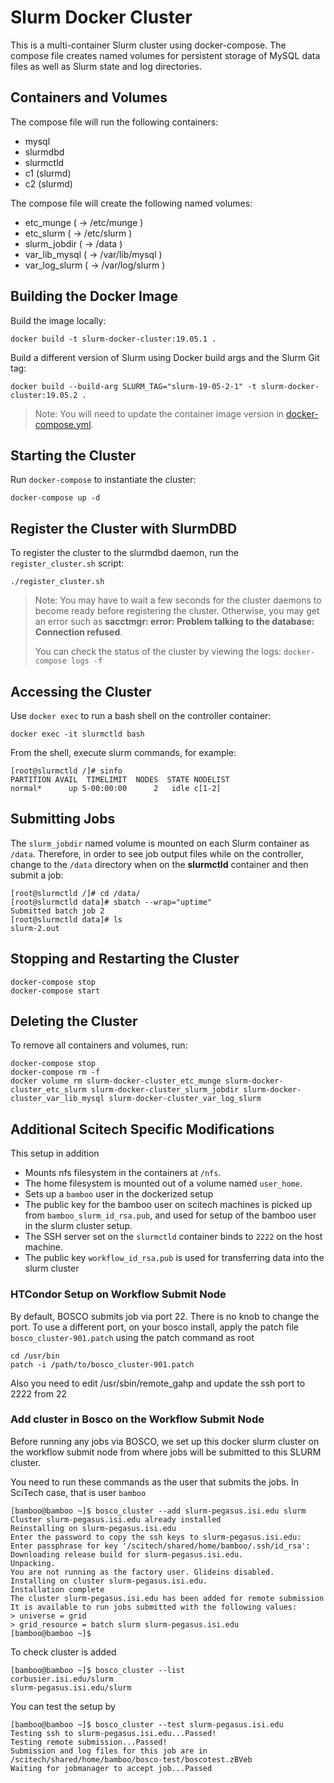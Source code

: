 # Slurm Docker Cluster

This is a multi-container Slurm cluster using docker-compose.  The compose file
creates named volumes for persistent storage of MySQL data files as well as
Slurm state and log directories.

## Containers and Volumes

The compose file will run the following containers:

* mysql
* slurmdbd
* slurmctld
* c1 (slurmd)
* c2 (slurmd)

The compose file will create the following named volumes:

* etc_munge         ( -> /etc/munge     )
* etc_slurm         ( -> /etc/slurm     )
* slurm_jobdir      ( -> /data          )
* var_lib_mysql     ( -> /var/lib/mysql )
* var_log_slurm     ( -> /var/log/slurm )

## Building the Docker Image

Build the image locally:

```console
docker build -t slurm-docker-cluster:19.05.1 .
```

Build a different version of Slurm using Docker build args and the Slurm Git
tag:

```console
docker build --build-arg SLURM_TAG="slurm-19-05-2-1" -t slurm-docker-cluster:19.05.2 .
```

> Note: You will need to update the container image version in
> [docker-compose.yml](docker-compose.yml).



## Starting the Cluster

Run `docker-compose` to instantiate the cluster:

```console
docker-compose up -d
```

## Register the Cluster with SlurmDBD

To register the cluster to the slurmdbd daemon, run the `register_cluster.sh`
script:

```console
./register_cluster.sh
```

> Note: You may have to wait a few seconds for the cluster daemons to become
> ready before registering the cluster.  Otherwise, you may get an error such
> as **sacctmgr: error: Problem talking to the database: Connection refused**.
>
> You can check the status of the cluster by viewing the logs: `docker-compose
> logs -f`

## Accessing the Cluster

Use `docker exec` to run a bash shell on the controller container:

```console
docker exec -it slurmctld bash
```

From the shell, execute slurm commands, for example:

```console
[root@slurmctld /]# sinfo
PARTITION AVAIL  TIMELIMIT  NODES  STATE NODELIST
normal*      up 5-00:00:00      2   idle c[1-2]
```

## Submitting Jobs

The `slurm_jobdir` named volume is mounted on each Slurm container as `/data`.
Therefore, in order to see job output files while on the controller, change to
the `/data` directory when on the **slurmctld** container and then submit a job:

```console
[root@slurmctld /]# cd /data/
[root@slurmctld data]# sbatch --wrap="uptime"
Submitted batch job 2
[root@slurmctld data]# ls
slurm-2.out
```

## Stopping and Restarting the Cluster

```console
docker-compose stop
docker-compose start
```

## Deleting the Cluster

To remove all containers and volumes, run:

```console
docker-compose stop
docker-compose rm -f
docker volume rm slurm-docker-cluster_etc_munge slurm-docker-cluster_etc_slurm slurm-docker-cluster_slurm_jobdir slurm-docker-cluster_var_lib_mysql slurm-docker-cluster_var_log_slurm
```
## Additional Scitech Specific Modifications

This setup in addition 

* Mounts nfs filesystem in the containers at `/nfs`. 
* The home filesystem is mounted out of a volume named `user_home`. 
* Sets up a `bamboo` user in the dockerized setup
* The public key for the bamboo user on scitech machines is picked up from `bamboo_slurm_id_rsa.pub`, and used for setup of the bamboo user in the slurm cluster setup. 
* The SSH server set on the `slurmctld` container binds to `2222` on the host machine.
* The public key `workflow_id_rsa.pub` is used for transferring data into the slurm cluster


### HTCondor Setup on Workflow Submit Node

By default, BOSCO submits job via port 22. There is no knob to change the port.
To use a different port, on your bosco install, apply the patch file `bosco_cluster-901.patch` 
using the patch command as root

```console
cd /usr/bin
patch -i /path/to/bosco_cluster-901.patch 
```
Also you need to edit /usr/sbin/remote_gahp and update the ssh port to 2222 from 22

### Add cluster in Bosco on the Workflow Submit Node

Before running any jobs via BOSCO, we set up this docker slurm cluster on the workflow
submit node from where jobs will be submitted to this SLURM cluster.

You need to run these commands as the user that submits the jobs. In SciTech case, that
is user `bamboo`

```console
[bamboo@bamboo ~]$ bosco_cluster --add slurm-pegasus.isi.edu slurm
Cluster slurm-pegasus.isi.edu already installed
Reinstalling on slurm-pegasus.isi.edu
Enter the password to copy the ssh keys to slurm-pegasus.isi.edu:
Enter passphrase for key '/scitech/shared/home/bamboo/.ssh/id_rsa': 
Downloading release build for slurm-pegasus.isi.edu.
Unpacking.
You are not running as the factory user. Glideins disabled.
Installing on cluster slurm-pegasus.isi.edu.
Installation complete
The cluster slurm-pegasus.isi.edu has been added for remote submission
It is available to run jobs submitted with the following values:
> universe = grid
> grid_resource = batch slurm slurm-pegasus.isi.edu
[bamboo@bamboo ~]$ 
```

To check cluster is added
```console
[bamboo@bamboo ~]$ bosco_cluster --list
corbusier.isi.edu/slurm
slurm-pegasus.isi.edu/slurm
```

You can test the setup by
```console
[bamboo@bamboo ~]$ bosco_cluster --test slurm-pegasus.isi.edu
Testing ssh to slurm-pegasus.isi.edu...Passed!
Testing remote submission...Passed!
Submission and log files for this job are in /scitech/shared/home/bamboo/bosco-test/boscotest.zBVeb
Waiting for jobmanager to accept job...Passed
```
